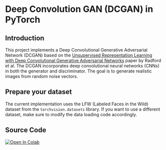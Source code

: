 # Deep Convolution GAN (DCGAN) in PyTorch

## Introduction

This project implements a Deep Convolutional Generative Adversarial Network (DCGAN) based on the [Unsupervised Representation Learning with Deep Convolutional Generative Adversarial Networks](https://arxiv.org/pdf/1511.06434.pdf) paper by Radford et al. The DCGAN incorporates deep convolutional neural networks (CNNs) in both the generator and discriminator. The goal is to generate realistic images from random noise vectors.

## Prepare your dataset

The current implementation uses the LFW (Labeled Faces in the Wild) dataset from the `torchvision.datasets` library. If you want to use a different dataset, make sure to modify the data loading code accordingly.

## Source Code

[![Open In Colab](https://colab.research.google.com/assets/colab-badge.svg)](https://colab.research.google.com/github/danplotkin/DCGAN_PyTorch/blob/main/DCGAN.ipynb)
